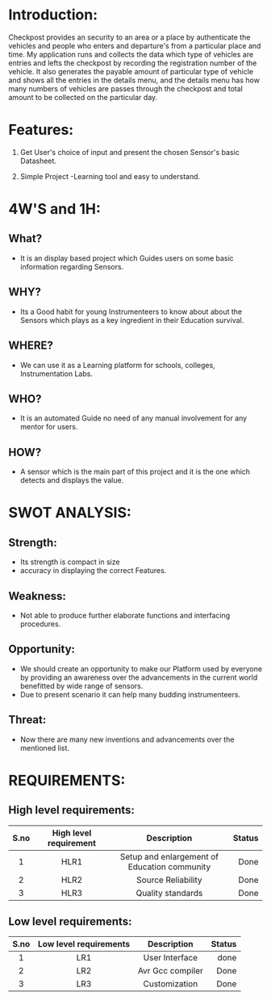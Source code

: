 # Introduction:
Checkpost provides an security to an area or a place by authenticate the vehicles and people who enters and departure's from a particular place and time. My application runs and collects the data which type of vehicles are entries and lefts the checkpost by recording the registration number of the vehicle. It also generates the payable amount of particular type of vehicle and shows all the entries in the details menu, and the details menu has how many numbers of vehicles are passes through the checkpost and total amount to be collected on the particular day.
# Features:
1. Get User's choice of input and present the chosen Sensor's basic Datasheet.

2. Simple Project -Learning tool and easy to understand.

# 4W'S and 1H:
## What?
* It is an display based project which Guides users on some basic information regarding Sensors.
## WHY?
* Its a Good habit for young Instrumenteers to know about about the Sensors which plays as a key ingredient in their Education survival.
## WHERE?
* We can use it as a Learning platform for schools, colleges, Instrumentation Labs.
## WHO?
*  It is an automated Guide no need of any manual involvement for any mentor for users.
## HOW?
* A sensor which is the main part of this project and it is the one which detects and displays the value.

# SWOT ANALYSIS:
## Strength:
- Its strength is compact in size
- accuracy in displaying the correct Features.
## Weakness:
- Not able to produce further elaborate functions and interfacing procedures.
## Opportunity:
- We should create an opportunity to make our Platform used by everyone by providing an awareness over the advancements in the current world benefitted by wide range of sensors.
- Due to present scenario it can help many budding instrumenteers.
## Threat:
- Now there are many new inventions and advancements over the mentioned list.


# REQUIREMENTS:
## High level requirements:
| S.no | High level requirement | Description | Status |
| :---:| :---: | :---: | ---: |
| 1 | HLR1 | Setup and enlargement of Education community | Done |
| 2 | HLR2 | Source Reliability | Done |
| 3 | HLR3 | Quality standards | Done |

## Low level requirements:
| S.no | Low level requirements | Description | Status |
| :---: | :---: | :---: | ---: |
| 1 | LR1 | User Interface | done |
| 2 | LR2 | Avr Gcc compiler | Done |
| 3 | LR3 | Customization | Done |

